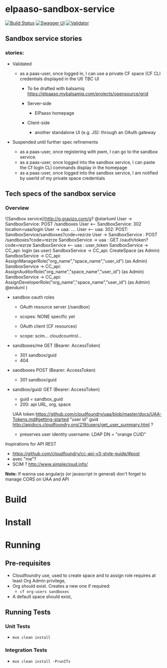 # elpaaso-sandbox-service

[![Build Status](https://travis-ci.org/Orange-OpenSource/elpaaso-sandbox-service.svg?branch=master)](https://travis-ci.org/Orange-OpenSource/elpaaso-sandbox-service)  [![Swagger UI](https://img.shields.io/badge/Swagger%20UI-explore-green.svg)](https://orange-opensource.github.io/elpaaso-sandbox-service/) [![Validator](http://online.swagger.io/validator/?url=https://raw.githubusercontent.com/Orange-OpenSource/elpaaso-sandbox-service/master/src/main/resources/swagger.yaml)](https://online.swagger.io/validator/debug?url=https://raw.githubusercontent.com/Orange-OpenSource/elpaaso-sandbox-service/master/src/main/resources/swagger.yaml)


## Sandbox service stories

### stories:
  * Validated 
    * as a paas-user, once logged in, I can use a private CF space (CF CLI credentials displayed in the UI)
    TBC UI 
      * To be drafted with balsamiq https://elpaaso.mybalsamiq.com/projects/opensource/grid

      * Server-side
        * ElPaaso homepage 
        
      * Client-side
        * another standalone UI (e.g. JS): through an OAuth gateway 

 * Suspended until further spec refinements
    * as a paas-user, once registering with pwm, I can go to the sandbox service.
    * as a paas-user, once logged into the sandbox service, I can paste the Cf login CLI commands display in the homepage
    * as a paas-user, once logged into the sandbox service, I am notified by userId of my private space credentials


## Tech specs of the sandbox service

### Overview

![Sandbox service](http://g.gravizo.com/g?
@startuml
User -> SandboxService: POST /sandboxes
User <-- SandboxService: 302 location=uaa/login
User -> uaa: ....
User <-- uaa: 302: POST: SandboxService/sandboxes?code=rezrze
User -> SandboxService : POST /sandboxes?code=rezrze
SandboxService -> uaa : GET /oauth/token?code=rezrze
SandboxService <-- uaa : user_token
SandboxService -> CC_api: login (as user)
SandboxService -> CC_api: CreateSpace (as Admin)
SandboxService -> CC_api: AssignManagerRole("org_name","space_name","user_id") (as Admin)
SandboxService -> CC_api: AssignAuditorRole("org_name","space_name","user_id") (as Admin)
SandboxService -> CC_api: AssignDeveloperRole("org_name","space_name","user_id") (as Admin)
@enduml
)


* sandbox oauth roles 
  *  OAuth resource server (/sandbox)
    *  scopes: NONE specific yet

  *  OAuth client (CF resources)
    *  scope: scim... cloudcountrol...


* sandboxes/me GET (Bearer: AccessToken)
    *  301 sandbox/guid
    *  404 


* sandboxes POST (Bearer: AccessToken)
    *  301 sandbox/guid

* sandbox/guid/ GET (Bearer: AccessToken)
    * guid = sandbox_guid
    * 200: api URL, org, space


    UAA token https://github.com/cloudfoundry/uaa/blob/master/docs/UAA-Tokens.md#getting-started
    "user id" guid http://apidocs.cloudfoundry.org/219/users/get_user_summary.html ?
    + preserves user identity
    username: LDAP DN = "orange CUID" 



Inspirations for API REST
  *  https://github.com/cloudfoundry/cc-api-v3-style-guide/#post
  *  avec "me"?
  *  SCIM ? http://www.simplecloud.info/

**Note:** If wanna use angularjs (or javascript in general) don't forget to manage CORS on UAA and API

# Build

# Install

# Running
## Pre-requisites
 * Cloudfoundry use, used to create space and to assign role requires at least Org Admin privilege,
 * Org should exist. Creates a new one if required:
    * `cf org-users sandboxes`
 * A default space should exist,


## Running Tests

### Unit Tests
   * `mvn clean install`
### Integration Tests
   * `mvn clean install -PrunITs`
